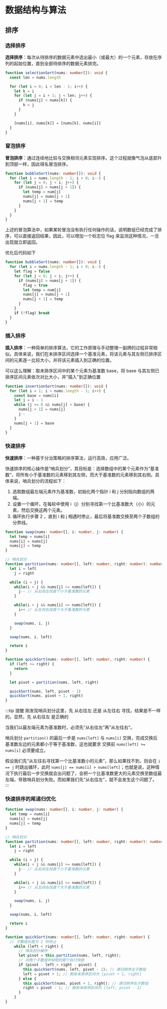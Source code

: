 # 数据结构与算法

## 排序

### 选择排序

**选择排序**：每次从待排序的数据元素中选出最小（或最大）的一个元素，存放在序列的起始位置，直到全部待排序的数据元素排完。

```ts
function selectionSort(nums: number[]): void {
  const len = nums.length

  for (let i = 0; i < len - 1; i++) {
    let k = i
    for (let j = i + 1; j < len; j++) {
      if (nums[j] < nums[k]) {
        k = j
      }
    }

    [nums[i], nums[k]] = [nums[k], nums[i]]
  }
}
```

### 冒泡排序

**冒泡排序**：通过连续地比较与交换相邻元素实现排序。这个过程就像气泡从底部升到顶部一样，因此得名冒泡排序。

```ts
function bubbleSort(nums: number[]): void {
  for (let i = nums.length - 1; i > 0; i--) {
    for (let j = 0; j < i; j++) {
      if (nums[j] > nums[j + 1]) {
        let temp = num[j]
        nums[j] = nums[j + 1]
        nums[j + 1] = temp
      }
    }
  }
}
```

上述的冒泡算法中，如果某轮冒泡没有执行任何操作的话，说明数组已经完成了排序，可以直接返回结果，因此，可以增加一个标志位 flag 来监测这种情况，一旦出现就立即返回。

优化后代码如下

```ts
function bubbleSort(nums: number[]): void {
  for (let i = nums.length - 1; i > 0; i--) {
    let flag = false
    for (let j = 0; j < i; j++) {
      if (nums[j] > nums[j + 1]) {
        flag = true
        let temp = num[j]
        nums[j] = nums[j + 1]
        nums[j + 1] = temp
      }
    }
    if (!flag) break
  }
}
```

### 插入排序

**插入排序**：一种简单的排序算法，它的工作原理与手动整理一副牌的过程非常相似。具体来说，我们在未排序区间选择一个基准元素，将该元素与其左侧已排序区间的元素逐一比较大小，并将该元素插入到正确的位置。

可以这么理解：取未排序区间中的某个元素为基准数 base，将 base 与其左侧已排序区间元素依次对比大小，并"插入"到正确位置

```ts
function insertionSort(nums: number[]): void {
  for (let i = 1; i < nums.length - 1; i++) {
    const base = nums[i]
    let j = i - 1
    while (j >= 0 && nums[j] > base) {
      nums[j + 1] = nums[j]
      j--
    }
    nums[j + 1] = base
  }
}
```

### 快速排序

**快速排序**：一种基于分治策略的排序算法，运行高效，应用广泛。

快速排序的核心操作是“哨兵划分”，其目标是：选择数组中的某个元素作为“基准数”，将所有小于基准数的元素移到其左侧，而大于基准数的元素移到其右侧。具体来说，哨兵划分的流程如下：

1. 选取数组最左端元素作为基准数，初始化两个指针 i 和 j 分别指向数组的两端。
2. 设置一个循环，在每轮中使用 i（j）分别寻找第一个比基准数大（小）的元素，然后交换这两个元素。
3. 循环执行步骤 2 ，直到 i 和 j 相遇时停止，最后将基准数交换至两个子数组的分界线。

```ts
function swap(nums: number[], i: number, j: number) {
  let temp = nums[i]
  nums[i] = nums[j]
  nums[j] = temp
}

// 哨兵划分
function partition(nums: number[], left: number, right: number): number {
  let i = left
    j = right

  while (i < j) {
    while(i < j && nums[j] >= nums[left]) {
      j-- // 从右向左找首个小于基准数的元素
    }

    while(i < j && nums[i] <= nums[left]) {
      i++ // 从左向右找首个大于基准数的元素
    } 

    swap(nums, i, j)
  }

  swap(nums, i, left)

  return i
}

function quickSort(nums: number[], left: number, right: number) {
  if (left >= right) {
    return
  }

  let pivot = partition(nums, left, right)

  quickSort(nums, left, pivot - 1)
  quickSort(nums, pivot + 1, right)
}
```

:::tip 提醒
刚发现哨兵划分这里，先 从右往左 还是 从左往右 寻找，结果是不一样的。显然，先 从右往左 是正确的

当我们以最左端元素为基准数时，必须先“从右往左”再”从左往右“。

哨兵划分 `partition()` 的最后一步是 `nums[left]` 与 `nums[i]` 交换，完成交换后基准数左边的元素都小于等于基准数，这也就要求 交换前 `nums[left] >= nums[i]` 必须要成立。

假设我们先“从左往右寻找第一个比基准数小的元素”，那么如果找不到，则会在 `i == j` 时跳出循环，此时 `nums[j] == nums[i] > nums[left]`；也就是说，这种情况下执行最后一步交换就会出问题了，会把一个比基准数更大的元素交换至数组最左端，导致哨兵划分失败。而如果我们先“从右往左”，就不会发生这个问题了。
:::

### 快速排序的尾递归优化

```ts
function swap(nums: number[], i: number, j: number) {
  let temp = nums[i]
  nums[i] = nums[j]
  nums[j] = temp
}

// 哨兵划分
function partition(nums: number[], left: number, right: number): number {
  let i = left
    j = right

  while (i < j) {
    while(i < j && nums[j] >= nums[left]) {
      j-- // 从右向左找首个小于基准数的元素
    }

    while(i < j && nums[i] <= nums[left]) {
      i++ // 从左向右找首个大于基准数的元素
    } 

    swap(nums, i, j)
  }

  swap(nums, i, left)

  return i
}

function quickSort(nums: number[], left: number, right: number) {
  // 子数组长度为 1 时终止
    while (left < right) {
      // 哨兵划分操作
      let pivot = this.partition(nums, left, right);
      // 对两个子数组中较短的那个执行快排
      if (pivot - left < right - pivot) {
        this.quickSort(nums, left, pivot - 1); // 递归排序左子数组
        left = pivot + 1; // 剩余未排序区间为 [pivot + 1, right]
      } else {
        this.quickSort(nums, pivot + 1, right); // 递归排序右子数组
        right = pivot - 1; // 剩余未排序区间为 [left, pivot - 1]
      }
    }
}
```


